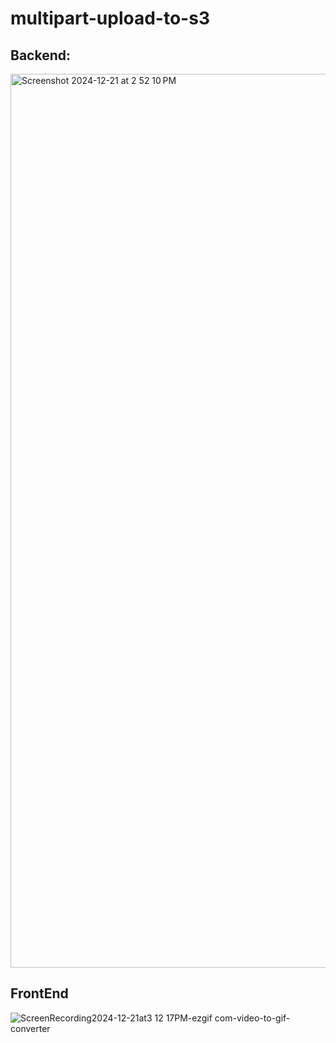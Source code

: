# multipart-upload-to-s3
## Backend: 
<img width="1430" alt="Screenshot 2024-12-21 at 2 52 10 PM" src="https://github.com/user-attachments/assets/83f09f51-4e9a-405c-b57c-f796856b85ae" />

## FrontEnd

![ScreenRecording2024-12-21at3 12 17PM-ezgif com-video-to-gif-converter](https://github.com/user-attachments/assets/cb07d247-83e0-4f16-b697-7f99b752946a)
